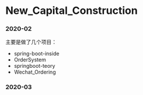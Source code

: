 # New_Capital_Construction
### 2020-02

主要是做了几个项目：

- spring-boot-inside
- OrderSystem
- springboot-teory
- Wechat_Ordering

### 2020-03

